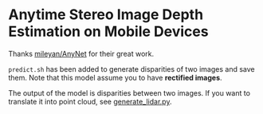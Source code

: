# Anytime Stereo Image Depth Estimation on Mobile Devices
Thanks [mileyan/AnyNet](https://github.com/mileyan/AnyNet) for their great work.

`predict.sh` has been added to generate disparities of two images and save them. Note that this model assume you to have **rectified images**.

The output of the model is disparities between two images. If you want to translate it into point cloud, see [generate_lidar.py](https://github.com/mileyan/pseudo_lidar/blob/master/preprocessing/generate_lidar.py).
